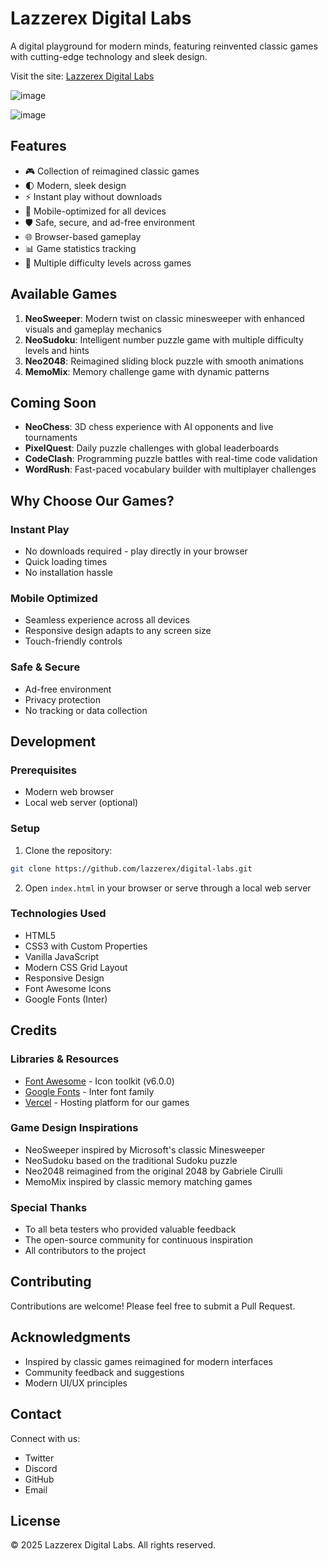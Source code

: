 # Lazzerex Digital Labs

A digital playground for modern minds, featuring reinvented classic games with cutting-edge technology and sleek design.

Visit the site: [Lazzerex Digital Labs](https://digital-labs-nine.vercel.app/)

![image](https://github.com/user-attachments/assets/d84f666a-5861-4ed2-b75a-0958675b7d9e)


![image](https://github.com/user-attachments/assets/6c139d86-d0c7-4f96-a53b-a3b4752aad23)



## Features

- 🎮 Collection of reimagined classic games
- 🌓 Modern, sleek design
- ⚡ Instant play without downloads
- 📱 Mobile-optimized for all devices
- 🛡️ Safe, secure, and ad-free environment
- 🌐 Browser-based gameplay
- 📊 Game statistics tracking
- 🎯 Multiple difficulty levels across games

## Available Games

1. **NeoSweeper**: Modern twist on classic minesweeper with enhanced visuals and gameplay mechanics
2. **NeoSudoku**: Intelligent number puzzle game with multiple difficulty levels and hints
3. **Neo2048**: Reimagined sliding block puzzle with smooth animations
4. **MemoMix**: Memory challenge game with dynamic patterns

## Coming Soon

- **NeoChess**: 3D chess experience with AI opponents and live tournaments
- **PixelQuest**: Daily puzzle challenges with global leaderboards
- **CodeClash**: Programming puzzle battles with real-time code validation
- **WordRush**: Fast-paced vocabulary builder with multiplayer challenges

## Why Choose Our Games?

### Instant Play
- No downloads required - play directly in your browser
- Quick loading times
- No installation hassle

### Mobile Optimized
- Seamless experience across all devices
- Responsive design adapts to any screen size
- Touch-friendly controls

### Safe & Secure
- Ad-free environment
- Privacy protection
- No tracking or data collection

## Development

### Prerequisites

- Modern web browser
- Local web server (optional)

### Setup

1. Clone the repository:
```bash
git clone https://github.com/lazzerex/digital-labs.git
```

2. Open `index.html` in your browser or serve through a local web server

### Technologies Used

- HTML5
- CSS3 with Custom Properties
- Vanilla JavaScript
- Modern CSS Grid Layout
- Responsive Design
- Font Awesome Icons
- Google Fonts (Inter)

## Credits

### Libraries & Resources
- [Font Awesome](https://fontawesome.com/) - Icon toolkit (v6.0.0)
- [Google Fonts](https://fonts.google.com/) - Inter font family
- [Vercel](https://vercel.com/) - Hosting platform for our games

### Game Design Inspirations
- NeoSweeper inspired by Microsoft's classic Minesweeper
- NeoSudoku based on the traditional Sudoku puzzle
- Neo2048 reimagined from the original 2048 by Gabriele Cirulli
- MemoMix inspired by classic memory matching games

### Special Thanks
- To all beta testers who provided valuable feedback
- The open-source community for continuous inspiration
- All contributors to the project

## Contributing

Contributions are welcome! Please feel free to submit a Pull Request.

## Acknowledgments

- Inspired by classic games reimagined for modern interfaces
- Community feedback and suggestions
- Modern UI/UX principles

## Contact

Connect with us:
- Twitter
- Discord
- GitHub
- Email

## License

© 2025 Lazzerex Digital Labs. All rights reserved.
